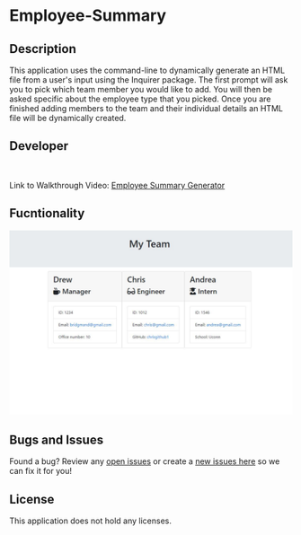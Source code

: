 # Employee-Summary

## Description

This application uses the command-line to dynamically generate an HTML file from a user's input using the Inquirer package.  The first prompt will ask you to pick which team member you would like to add.  You will then be asked specific about the employee type that you picked.  Once you are finished adding members to the team and their individual details an HTML file will be dynamically created.  

## Developer 
 
<br>

Link to Walkthrough Video: [Employee Summary Generator](https://drive.google.com/drive/folders/17nDCfFI4kBFiwPOxToqxRuMrSzG6QH_J)

## Fucntionality

![Screenshot](Assets/Screenshot.jpg)

## Bugs and Issues
Found a bug? Review any [open issues][open-issues] or create a [new issues here][new-issue] so we can fix it for you!

## License
This application does not hold any licenses.

[open-issues]: https://github.com/dbridgman1/Employee-Summary/issues
[new-issue]: https://github.com/dbridgman1/Employee-Summary/issues/new